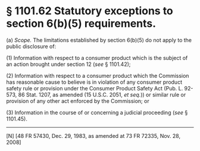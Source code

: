 # § 1101.62   Statutory exceptions to section 6(b)(5) requirements.

(a) *Scope.* The limitations established by section 6(b)(5) do not apply to the public disclosure of:


(1) Information with respect to a consumer product which is the subject of an action brought under section 12 (*see* § 1101.42);


(2) Information with respect to a consumer product which the Commission has reasonable cause to believe is in violation of any consumer product safety rule or provision under the Consumer Product Safety Act (Pub. L. 92-573, 86 Stat. 1207, as amended (15 U.S.C. 2051, *et seq.*)) or similar rule or provision of any other act enforced by the Commission; or


(3) Information in the course of or concerning a judicial proceeding (*see* § 1101.45).



---

[N] [48 FR 57430, Dec. 29, 1983, as amended at 73 FR 72335, Nov. 28, 2008]




